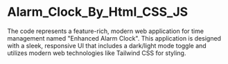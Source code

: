 # Alarm_Clock_By_Html_CSS_JS
The code represents a feature-rich, modern web application for time management named "Enhanced Alarm Clock". This application is designed with a sleek, responsive UI that includes a dark/light mode toggle and utilizes modern web technologies like Tailwind CSS for styling.  
